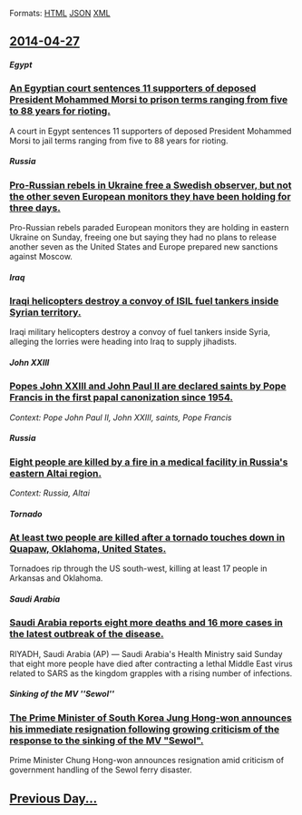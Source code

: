 
Formats: [HTML](2014/04/27/index.html)  [JSON](2014/04/27/index.json)  [XML](2014/04/27/index.xml)  

## [2014-04-27](/news/2014/04/27/index.md)

##### Egypt
### [An Egyptian court sentences 11 supporters of deposed President Mohammed Morsi to prison terms ranging from five to 88 years for rioting.](/news/2014/04/27/an-egyptian-court-sentences-11-supporters-of-deposed-president-mohammed-morsi-to-prison-terms-ranging-from-five-to-88-years-for-rioting.md)
A court in Egypt sentences 11 supporters of deposed President Mohammed Morsi to jail terms ranging from five to 88 years for rioting.

##### Russia
### [Pro-Russian rebels in Ukraine free a Swedish observer, but not the other seven European monitors they have been holding for three days.](/news/2014/04/27/pro-russian-rebels-in-ukraine-free-a-swedish-observer-but-not-the-other-seven-european-monitors-they-have-been-holding-for-three-days.md)
Pro-Russian rebels paraded European monitors they are holding in eastern Ukraine on Sunday, freeing one but saying they had no plans to release another seven as the United States and Europe prepared new sanctions against Moscow.

##### Iraq
### [Iraqi helicopters destroy a convoy of ISIL fuel tankers inside Syrian territory.](/news/2014/04/27/iraqi-helicopters-destroy-a-convoy-of-isil-fuel-tankers-inside-syrian-territory.md)
Iraqi military helicopters destroy a convoy of fuel tankers inside Syria, alleging the lorries were heading into Iraq to supply jihadists.

##### John XXIII
### [Popes John XXIII and John Paul II are declared saints by Pope Francis in the first papal canonization since 1954. ](/news/2014/04/27/popes-john-xxiii-and-john-paul-ii-are-declared-saints-by-pope-francis-in-the-first-papal-canonization-since-1954.md)
_Context: Pope John Paul II, John XXIII, saints, Pope Francis_

##### Russia
### [Eight people are killed by a fire in a medical facility in Russia's eastern Altai region.](/news/2014/04/27/eight-people-are-killed-by-a-fire-in-a-medical-facility-in-russia-s-eastern-altai-region.md)
_Context: Russia, Altai_

##### Tornado
### [At least two people are killed after a tornado touches down in Quapaw, Oklahoma, United States. ](/news/2014/04/27/at-least-two-people-are-killed-after-a-tornado-touches-down-in-quapaw-oklahoma-united-states.md)
Tornadoes rip through the US south-west, killing at least 17 people in Arkansas and Oklahoma.

##### Saudi Arabia
### [Saudi Arabia reports eight more deaths and 16 more cases in the latest outbreak of the disease. ](/news/2014/04/27/saudi-arabia-reports-eight-more-deaths-and-16-more-cases-in-the-latest-outbreak-of-the-disease.md)
RIYADH, Saudi Arabia (AP) — Saudi Arabia&#x27;s Health Ministry said Sunday that eight more people have died after contracting a lethal Middle East virus related to SARS as the kingdom grapples with a rising number of infections.

##### Sinking of the MV ''Sewol''
### [The Prime Minister of South Korea Jung Hong-won announces his immediate resignation following growing criticism of the response to the sinking of the MV "Sewol". ](/news/2014/04/27/the-prime-minister-of-south-korea-jung-hong-won-announces-his-immediate-resignation-following-growing-criticism-of-the-response-to-the-sinki.md)
Prime Minister Chung Hong-won announces resignation amid criticism of government handling of the Sewol ferry disaster.

## [Previous Day...](/news/2014/04/26/index.md)

